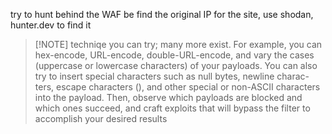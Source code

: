 try to hunt behind the WAF be find the original IP for the site, use shodan, hunter.dev to find it 

> [!NOTE] techniqe
> you can try; many more exist. For example, you can hex-encode, URL-encode, double-URL-encode, and vary the cases (uppercase or lowercase characters) of your payloads. You can also try to insert special characters such as null bytes, newline charac- ters, escape characters (\), and other special or non-ASCII characters into the payload. Then, observe which payloads are blocked and which ones succeed, and craft exploits that will bypass the filter to accomplish your desired results